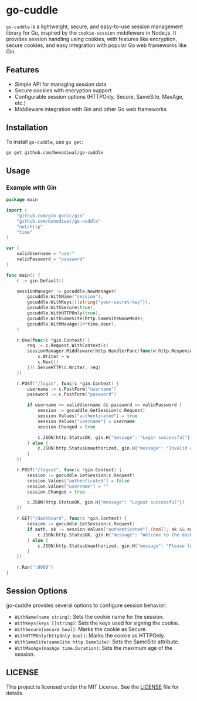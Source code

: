 # go-cuddle

`go-cuddle` is a lightweight, secure, and easy-to-use session management library for Go, inspired by the `cookie-session` middleware in Node.js. It provides session handling using cookies, with features like encryption, secure cookies, and easy integration with popular Go web frameworks like Gin.

## Features

- Simple API for managing session data
- Secure cookies with encryption support
- Configurable session options (HTTPOnly, Secure, SameSite, MaxAge, etc.)
- Middleware integration with Gin and other Go web frameworks

## Installation

To install `go-cuddle`, use `go get`:
```sh
go get github.com/benodiwal/go-cuddle
```

## Usage
### Example with Gin

```go
package main

import (
    "github.com/gin-gonic/gin"
    "github.com/benodiwal/go-cuddle"
    "net/http"
    "time"
)

var (
    validUsername = "user"
    validPassword = "password"
)

func main() {
    r := gin.Default()

    sessionManager := gocuddle.NewManager(
        gocuddle.WithName("session"),
        gocuddle.WithKeys([]string{"your-secret-key"}),
        gocuddle.WithSecure(true),
        gocuddle.WithHTTPOnly(true),
        gocuddle.WithSameSite(http.SameSiteNoneMode),
        gocuddle.WithMaxAge(24*time.Hour),
    )

    r.Use(func(c *gin.Context) {
        req := c.Request.WithContext(c)
        sessionManager.Middleware(http.HandlerFunc(func(w http.ResponseWriter, r *http.Request) {
            c.Writer = w
            c.Next()
        })).ServeHTTP(c.Writer, req)
    })

    r.POST("/login", func(c *gin.Context) {
        username := c.PostForm("username")
        password := c.PostForm("password")

        if username == validUsername && password == validPassword {
            session := gocuddle.GetSession(c.Request)
            session.Values["authenticated"] = true
            session.Values["username"] = username
            session.Changed = true

            c.JSON(http.StatusOK, gin.H{"message": "Login successful"})
        } else {
            c.JSON(http.StatusUnauthorized, gin.H{"message": "Invalid credentials"})
        }
    })

    r.POST("/logout", func(c *gin.Context) {
        session := gocuddle.GetSession(c.Request)
        session.Values["authenticated"] = false
        session.Values["username"] = ""
        session.Changed = true

        c.JSON(http.StatusOK, gin.H{"message": "Logout successful"})
    })

    r.GET("/dashboard", func(c *gin.Context) {
        session := gocuddle.GetSession(c.Request)
        if auth, ok := session.Values["authenticated"].(bool); ok && auth {
            c.JSON(http.StatusOK, gin.H{"message": "Welcome to the dashboard!", "username": session.Values["username"]})
        } else {
            c.JSON(http.StatusUnauthorized, gin.H{"message": "Please log in first"})
        }
    })

    r.Run(":8080")
}

```

## Session Options
go-cuddle provides several options to configure session behavior:

- `WithName(name string)`: Sets the cookie name for the session.
- `WithKeys(keys []string)`: Sets the keys used for signing the cookie.
- `WithSecure(secure bool)`: Marks the cookie as Secure.
- `WithHTTPOnly(httpOnly bool)`: Marks the cookie as HTTPOnly.
- `WithSameSite(sameSite http.SameSite)`: Sets the SameSite attribute.
- `WithMaxAge(maxAge time.Duration)`: Sets the maximum age of the session.

## LICENSE

This project is licensed under the MIT License. See the [LICENSE](LICENSE) file for details.
